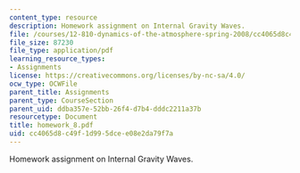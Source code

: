 ```yaml
---
content_type: resource
description: Homework assignment on Internal Gravity Waves.
file: /courses/12-810-dynamics-of-the-atmosphere-spring-2008/cc4065d8c49f1d995dcee08e2da79f7a_homework_8.pdf
file_size: 87230
file_type: application/pdf
learning_resource_types:
- Assignments
license: https://creativecommons.org/licenses/by-nc-sa/4.0/
ocw_type: OCWFile
parent_title: Assignments
parent_type: CourseSection
parent_uid: ddba357e-52bb-26f4-d7b4-dddc2211a37b
resourcetype: Document
title: homework_8.pdf
uid: cc4065d8-c49f-1d99-5dce-e08e2da79f7a
---
```

Homework assignment on Internal Gravity Waves.